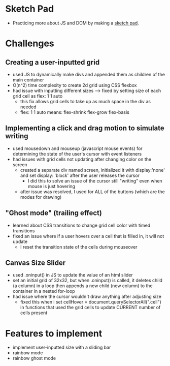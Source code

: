 # Sketch Pad
- Practicing more about JS and DOM by making a [sketch pad](https://awesomenessxp.github.io/sketchpad/).
# Challenges
## Creating a user-inputted grid
- used JS to dynamically make divs and appended them as children of the main container
- O(n^2) time complexity to create 2d grid using CSS flexbox
- had issue with inputting different sizes --> fixed by setting size of each grid cell as flex: 1 1 auto 
    - this fix allows grid cells to take up as much space in the div as needed
    - flex: 1 1 auto means: flex-shrink flex-grow flex-basis

## Implementing a click and drag motion to simulate writing
- used mousedown and mouseup (javascript mouse events) for determining the state of the user's cursor
    with event listeners
- had issues with grid cells not updating after changing color on the screen
    - created a separate div named screen, initialized it with display:'none' and set 
            display: 'block' after the user releases the cursor
        - I did this to solve an issue of the cursor still "writing" even when mouse is just hovering
    - after issue was resolved, I used for ALL of the buttons (which are the modes for drawing)

## "Ghost mode" (trailing effect) 
- learned about CSS transitions to change grid cell color with timed transitions
- fixed an issue where if a user hovers over a cell that is filled in, it will not update
    - I reset the transition state of the cells during mouseover

## Canvas Size Slider
- used .oninput() in JS to update the value of an html slider
- set an initial grid of 32x32, but when .oninput() is called, it deletes child (a column) in a loop
    then appends a new child (new column) to the container in a nested for-loop
- had issue where the cursor wouldn't draw anything after adjusting size
    - fixed this when i set cellHover = document.querySelectorAll(".cell") in functions that used the grid cells to update          CURRENT number of cells present

# Features to implement
- implement user-inputted size with a sliding bar
- rainbow mode
- rainbow ghost mode
